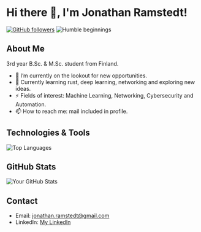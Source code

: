<!--
**Jathn/Jathn** is a ✨ _special_ ✨ repository because its `README.md` (this file) appears on your GitHub profile.

Here are some ideas to get you started:

- 🔭 I’m currently working on ...
- 🌱 I’m currently learning ...
- 👯 I’m looking to collaborate on ...
- 🤔 I’m looking for help with ...
- 💬 Ask me about ...
- 📫 How to reach me: ...
- 😄 Pronouns: ...
- ⚡ Fun fact: ...
-->

# Hi there 👋, I'm  Jonathan Ramstedt!

[![GitHub followers](https://img.shields.io/github/followers/Jathn?style=social)](https://github.com/Jathn) ![Humble beginnings](https://img.shields.io/badge/Status-Humble%20Beginnings-brightgreen)

## About Me

3rd year B.Sc. & M.Sc. student from Finland.

- 🔭 I’m currently on the lookout for new opportunities.
- 🌱 Currently learning rust, deep learning, networking and exploring new ideas.
- ⚡ Fields of interest: Machine Learning, Networking, Cybersecurity and Automation.
- 📫 How to reach me: mail included in profile.

## Technologies & Tools

![Top Languages](https://github-readme-stats.vercel.app/api/top-langs/?username=Jathn&layout=compact)
  
## GitHub Stats
![Your GitHub Stats](https://github-readme-stats.vercel.app/api?username=Jathn&show_icons=true)

## Contact

- Email: jonathan.ramstedt@gmail.com
- LinkedIn: [My LinkedIn](https://www.linkedin.com/in/yourlinkedin/)
